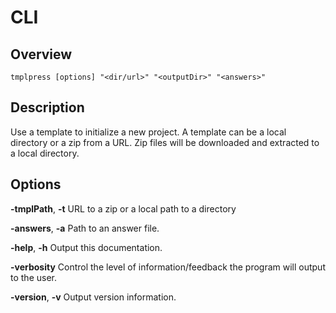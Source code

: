 # CLI

## Overview

```shell
tmplpress [options] "<dir/url>" "<outputDir>" "<answers>"
```

## Description

Use a template to initialize a new project. A template can be a local directory
or a zip from a URL. Zip files will be downloaded and extracted to a local
directory.

## Options

**-tmplPath**, **-t** URL to a zip or a local path to a directory

**-answers**, **-a** Path to an answer file.

**-help**, **-h** Output this documentation.

**-verbosity** Control the level of information/feedback the program will
output to the user.

**-version**, **-v** Output version information.
